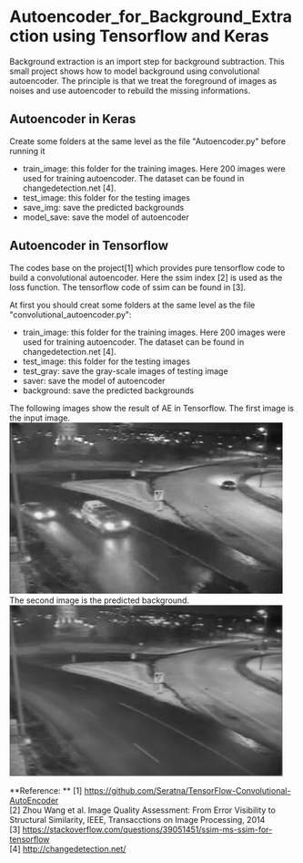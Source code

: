 # Autoencoder_for_Background_Extraction using Tensorflow and Keras
Background extraction is an import step for background subtraction. This small project shows how to model background using convolutional autoencoder. The principle is that we treat the foreground of images as noises and use autoencoder to rebuild the missing informations.  


## Autoencoder in Keras

Create some folders at the same level as the file "Autoencoder.py" before running it  
* train_image: this folder for the training images. Here 200 images were used for training autoencoder. The dataset can be found in changedetection.net [4].  
* test_image: this folder for the testing images   
* save_img: save the predicted backgrounds  
* model_save: save the model of autoencoder  
  

## Autoencoder in Tensorflow
  
The codes base on the project[1] which provides pure tensorflow code to build a convolutional autoencoder. Here the ssim index [2] is used as the loss function. The tensorflow code of ssim can be found in [3]. 

At first you should creat some folders at the same level as the file "convolutional_autoencoder.py":  
* train_image: this folder for the training images. Here 200 images were used for training autoencoder. The dataset can be found in changedetection.net [4].  
* test_image: this folder for the testing images    
* test_gray: save the gray-scale images of testing image  
* saver: save the model of autoencoder  
* background: save the predicted backgrounds  

The following images show the result of AE in Tensorflow. The first image is the input image.   
![Original_Image](https://github.com/klickmal/autoencoder_for_background_extraction/blob/master/result/original.jpg)   
The second image is the predicted background.  
![Background_Image](https://github.com/klickmal/autoencoder_for_background_extraction/blob/master/result/bg.jpg)    

**Reference:  **
[1] https://github.com/Seratna/TensorFlow-Convolutional-AutoEncoder  
[2] Zhou Wang et al. Image Quality Assessment: From Error Visibility to Structural Similarity, IEEE, Transacctions on Image Processing, 2014  
[3] https://stackoverflow.com/questions/39051451/ssim-ms-ssim-for-tensorflow  
[4] http://changedetection.net/
